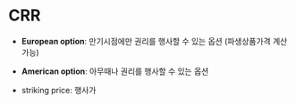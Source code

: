 # CRR 

- **European option**: 만기시점에만 권리를 행사할 수 있는 옵션 (파생상품가격 계산 가능)
- **American option**: 아무때나 권리를 행사할 수 있는 옵션



- striking price: 행사가 
